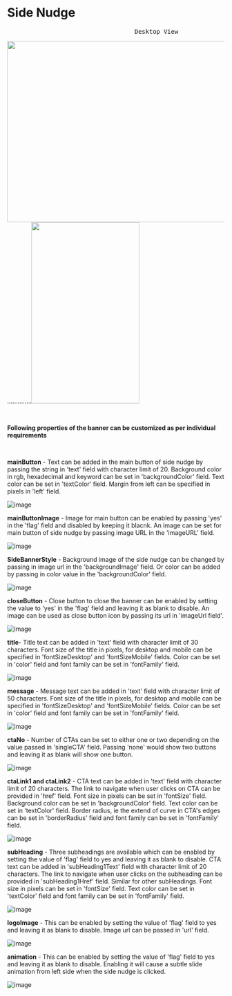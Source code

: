 # Side Nudge
<pre>                                   Desktop View                                                            Mobile View             </pre>
<img src="" width="700" height="420">..............<img src="" width="250" height="420">

<p>&nbsp;</p>

**Following properties of the banner can be customized as per individual requirements**
<p>&nbsp;</p>

**mainButton** - Text can be added in the main button of side nudge by passing the string in 'text' field with character limit of 20. Background color in rgb, hexadecimal and keyword can be set in 'backgroundColor' field. Text color can be set in 'textColor' field. Margin from left can be specified in pixels in 'left' field.

![image](https://user-images.githubusercontent.com/101316657/165905644-8b920d7f-4891-42ac-ae4f-1ad5b161e531.png)


**mainButtonImage** - Image for main button can be enabled by passing 'yes' in the 'flag' field and disabled by keeping it blacnk. An image can be set for main button of side nudge by passing image URL in the 'imageURL' field. 

![image](https://user-images.githubusercontent.com/101316657/165905908-15d3480a-8a9e-4aed-a55f-596ad78ac91f.png)


**SideBannerStyle** - Background image of the side nudge can be changed by passing in image url in the 'backgroundImage' field. Or color can be added by passing in color value in the 'backgroundColor' field.

![image](https://user-images.githubusercontent.com/101316657/165905725-650028d8-7a90-42e9-9344-8b017199b42c.png)


**closeButton** - Close button to close the banner can be enabled by setting the value to 'yes' in the 'flag' field and leaving it as blank to disable. An image can be used as close button icon by passing its url in 'imageUrl field'.

![image](https://user-images.githubusercontent.com/101316657/165223867-12d81938-8eae-42bf-b0a5-c9a4563f2c61.png)

**title**- Title text can be added in 'text' field with character limit of 30 characters. Font size of the title in pixels, for desktop and mobile can be specified in 'fontSizeDesktop' and 'fontSizeMobile' fields. Color can be set in 'color' field and font family can be set in 'fontFamily' field.

![image](https://user-images.githubusercontent.com/101316657/165223947-c72162a6-08bd-4341-9039-841e122bd5cd.png)

**message** - Message text can be added in 'text' field with character limit of 50 characters. Font size of the title in pixels, for desktop and mobile can be specified in 'fontSizeDesktop' and 'fontSizeMobile' fields. Color can be set in 'color' field and font family can be set in 'fontFamily' field.

![image](https://user-images.githubusercontent.com/101316657/165223975-1d5ca4b7-7736-4f1f-81cd-4d1262f1b36f.png)

**ctaNo** - Number of CTAs can be set to either one or two depending on the value passed in 'singleCTA' field. Passing 'none' would show two buttons and leaving it as blank will show one button.

![image](https://user-images.githubusercontent.com/101316657/165223996-b5210148-c8b8-4732-b7d5-a0cd5c6075f5.png)

**ctaLink1 and ctaLink2** - CTA text can be added in 'text' field with character limit of 20 characters. The link to navigate when user clicks on CTA can be provided in 'href' field. Font size in pixels can be set in 'fontSize' field. Background color can be set in 'backgroundColor' field. Text color can be set in 'textColor' field. Border radius, ie the extend of curve in CTA's edges can be set in 'borderRadius' field and font family can be set in 'fontFamily' field.

![image](https://user-images.githubusercontent.com/101316657/165224014-9da81f33-6a8b-4320-bc3b-9a18966bf3f9.png)

**subHeading** - Three subheadings are available which can be enabled by setting the value of 'flag' field to yes and leaving it as blank to disable. CTA text can be added in 'subHeading1Text' field with character limit of 20 characters. The link to navigate when user clicks on the subheading can be provided in 'subHeading1Href' field. Similar for other subHeadings. Font size in pixels can be set in 'fontSize' field. Text color can be set in 'textColor' field and font family can be set in 'fontFamily' field.

![image](https://user-images.githubusercontent.com/101316657/165224039-ec87b3a8-a193-4232-8186-4d2ac4501f26.png)

**logoImage** - This can be enabled by setting the value of 'flag' field to yes and leaving it as blank to disable. Image url can be passed in 'url' field.

![image](https://user-images.githubusercontent.com/101316657/165224065-ece24371-af07-41c1-ac3e-8486a5e58aa1.png)

**animation** - This can be enabled by setting the value of 'flag' field to yes and leaving it as blank to disable. Enabling it will cause a subtle slide animation from left side when the side nudge is clicked.

![image](https://user-images.githubusercontent.com/101316657/165224083-942505df-f1df-42f0-99db-4a66f6e5c442.png)

